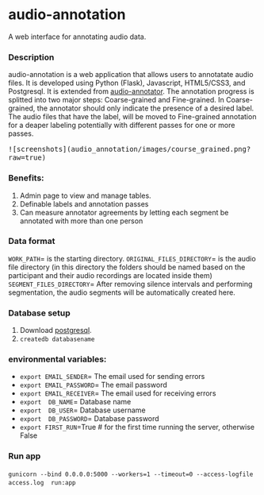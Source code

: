 # audio-annotation
A web interface for annotating audio data.

### Description
audio-annotation is a web application that allows users to annotatate audio files. It is developed using Python (Flask), Javascript, HTML5/CSS3, and Postgresql. 
It is extended from [audio-annotator](https://github.com/CrowdCurio/audio-annotator).
The annotation progress is splitted into two major steps: Coarse-grained and Fine-grained.
In Coarse-grained, the annotator should only indicate the presence of a desired label. The audio files that have the label, will be moved to Fine-grained annotation for a deaper labeling potentially with different passes for one or more passes. 

<kbd>
![screenshots](audio_annotation/images/course_grained.png?raw=true)
</kbd>

### Benefits:
1. Admin page to view and manage tables. 
2. Definable labels and annotation passes
3. Can measure annotator agreements by letting each segment be annotated with more than one person

### Data format
`WORK_PATH`= is the starting directory.
`ORIGINAL_FILES_DIRECTORY`= is the audio file directory (in this directory the folders should be named based on the participant and their audio recordings are located inside them)
`SEGMENT_FILES_DIRECTORY`= After removing silence intervals and performing segmentation, the audio segments will be automatically created here.

### Database setup
1. Download [postgresql](https://www.postgresql.org/download/).
2. `createdb databasename`

### environmental variables:
* `export EMAIL_SENDER`= The email used for sending errors
* `export EMAIL_PASSWORD`= The email password
* `export EMAIL_RECEIVER`= The email used for receiving errors
* `export  DB_NAME`= Database name
* `export  DB_USER`= Database username
* `export  DB_PASSWORD`= Database password
* `export FIRST_RUN`=True # for the first time running the server, otherwise False

### Run app
`gunicorn --bind 0.0.0.0:5000 --workers=1 --timeout=0 --access-logfile access.log  run:app`
